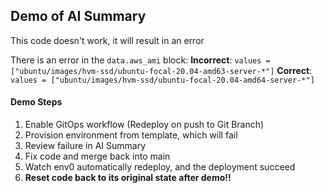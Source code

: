 ## Demo of AI Summary
This code doesn't work, it will result in an error

There is an error in the `data.aws_ami` block:
**Incorrect**: `values = ["ubuntu/images/hvm-ssd/ubuntu-focal-20.04-amd63-server-*"]`
**Correct**: `values = ["ubuntu/images/hvm-ssd/ubuntu-focal-20.04-amd64-server-*"]`

#### Demo Steps
1. Enable GitOps workflow (Redeploy on push to Git Branch)
2. Provision environment from template, which will fail
3. Review failure in AI Summary
4. Fix code and merge back into main
5. Watch env0 automatically redeploy, and the deployment succeed
6. **Reset code back to its original state after demo!!**